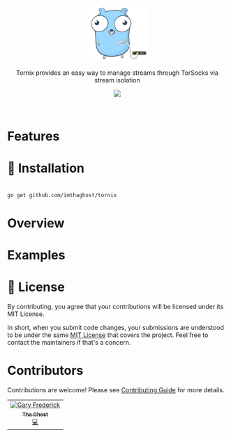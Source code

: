<p align="center">
    <img alt="net" src="docs/media/network.png"> 
</p>
<p align="center">
Tornix provides an easy way to manage streams through TorSocks via stream isolation
</p>
<p align="center">
   <a href="https://goreportcard.com/report/github.com/imthaghost/tornix"><img src="https://goreportcard.com/badge/github.com/imthaghost/tornix"></a>
</p>
<br>

# Features

# 🚀 Installation
```bash

go get github.com/imthaghost/tornix

```
# Overview

# Examples



# 📝 License

By contributing, you agree that your contributions will be licensed under its MIT License.

In short, when you submit code changes, your submissions are understood to be under the same [MIT License](http://choosealicense.com/licenses/mit/) that covers the project. Feel free to contact the maintainers if that's a concern.

# Contributors

Contributions are welcome! Please see [Contributing Guide](https://github.com/imthaghost/goclone/blob/master/docs/CONTRIBUTING.md) for more details.

<table>
  <tr>
    <td align="center"><a href="https://github.com/imthaghost"><img src="https://avatars3.githubusercontent.com/u/46610773?s=460&v=4" width="75px;" alt="Gary Frederick"/><br /><sub><b>Tha Ghost</b></sub></a><br /><a href="https://github.com/imthaghost/goclone/commits?author=imthaghost" title="Code">💻</a></td>
  </tr>

